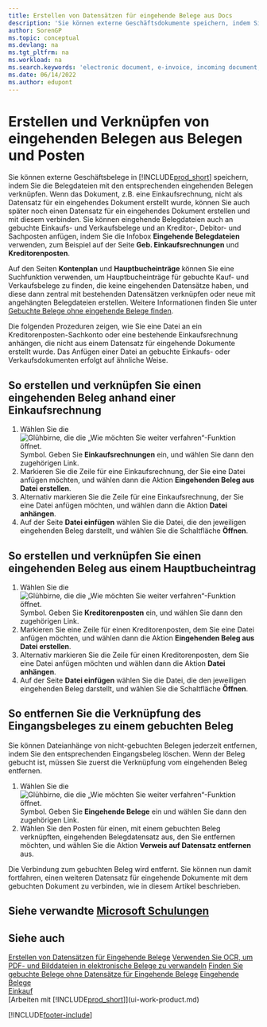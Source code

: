 ```yaml
---
title: Erstellen von Datensätzen für eingehende Belege aus Docs
description: 'Sie können externe Geschäftsdokumente speichern, indem Sie die Dokumentdateien an die zugehörigen Datensätze für eingehende Dokumente anhängen.'
author: SorenGP
ms.topic: conceptual
ms.devlang: na
ms.tgt_pltfrm: na
ms.workload: na
ms.search.keywords: 'electronic document, e-invoice, incoming document, OCR, ecommerce, document exchange, import invoice'
ms.date: 06/14/2022
ms.author: edupont
---
```

# <a name="create-incoming-document-records-directly-from-documents-and-entries" />Erstellen und Verknüpfen von eingehenden Belegen aus Belegen und Posten

Sie können externe Geschäftsbelege in [!INCLUDE[prod_short](includes/prod_short.md)] speichern, indem Sie die Belegdateien mit den entsprechenden eingehenden Belegen verknüpfen. Wenn das Dokument, z.B. eine Einkaufsrechnung, nicht als Datensatz für ein eingehendes Dokument erstellt wurde, können Sie auch später noch einen Datensatz für ein eingehendes Dokument erstellen und mit diesem verbinden. Sie können eingehende Belegdateien auch an gebuchte Einkaufs- und Verkaufsbelege und an Kreditor-, Debitor- und Sachposten anfügen, indem Sie die Infobox **Eingehende Belegdateien** verwenden, zum Beispiel auf der Seite **Geb. Einkaufsrechnungen** und **Kreditorenposten**.

Auf den Seiten **Kontenplan** und **Hauptbucheinträge** können Sie eine Suchfunktion verwenden, um Hauptbucheinträge für gebuchte Kauf- und Verkaufsbelege zu finden, die keine eingehenden Datensätze haben, und diese dann zentral mit bestehenden Datensätzen verknüpfen oder neue mit angehängten Belegdateien erstellen. Weitere Informationen finden Sie unter [Gebuchte Belege ohne eingehende Belege finden](across-how-find-posted-documents-without-income-document-records.md).

Die folgenden Prozeduren zeigen, wie Sie eine Datei an ein Kreditorenposten-Sachkonto oder eine bestehende Einkaufsrechnung anhängen, die nicht aus einem Datensatz für eingehende Dokumente erstellt wurde. Das Anfügen einer Datei an gebuchte Einkaufs- oder Verkaufsdokumenten erfolgt auf ähnliche Weise.

## <a name="create-and-connect-an-incoming-document-record-from-a-purchase-invoice" />So erstellen und verknüpfen Sie einen eingehenden Beleg anhand einer Einkaufsrechnung

1. Wählen Sie die ![Glühbirne, die die „Wie möchten Sie weiter verfahren“-Funktion öffnet.](media/ui-search/search_small.png "Wie möchten Sie weiter verfahren?") Symbol. Geben Sie **Einkaufsrechnungen** ein, und wählen Sie dann den zugehörigen Link.
2. Markieren Sie die Zeile für eine Einkaufsrechnung, der Sie eine Datei anfügen möchten, und wählen dann die Aktion **Eingehenden Beleg aus Datei erstellen**.
3. Alternativ markieren Sie die Zeile für eine Einkaufsrechnung, der Sie eine Datei anfügen möchten, und wählen dann die Aktion **Datei anhängen**.
4. Auf der Seite **Datei einfügen** wählen Sie die Datei, die den jeweiligen eingehenden Beleg darstellt, und wählen Sie die Schaltfläche **Öffnen**.

## <a name="create-and-connect-an-incoming-document-record-from-a-vendor-ledger-entry" />So erstellen und verknüpfen Sie einen eingehenden Beleg aus einem Hauptbucheintrag

1. Wählen Sie die ![Glühbirne, die die „Wie möchten Sie weiter verfahren“-Funktion öffnet.](media/ui-search/search_small.png "Tell me-Funktion") Symbol. Geben Sie **Kreditorenposten** ein, und wählen Sie dann den zugehörigen Link.
2. Markieren Sie eine Zeile für einen Kreditorenposten, dem Sie eine Datei anfügen möchten, und wählen dann die Aktion **Eingehenden Beleg aus Datei erstellen**.
3. Alternativ markieren Sie die Zeile für einen Kreditorenposten, dem Sie eine Datei anfügen möchten und wählen dann die Aktion **Datei anhängen**.
4. Auf der Seite **Datei einfügen** wählen Sie die Datei, die den jeweiligen eingehenden Beleg darstellt, und wählen Sie die Schaltfläche **Öffnen**.

## <a name="remove-a-connection-from-an-incoming-document-record-to-a-posted-document" />So entfernen Sie die Verknüpfung des Eingangsbeleges zu einem gebuchten Beleg

Sie können Dateianhänge von nicht-gebuchten Belegen jederzeit entfernen, indem Sie den entsprechenden Eingangsbeleg löschen. Wenn der Beleg gebucht ist, müssen Sie zuerst die Verknüpfung vom eingehenden Beleg entfernen.

1. Wählen Sie die ![Glühbirne, die die „Wie möchten Sie weiter verfahren“-Funktion öffnet.](media/ui-search/search_small.png "Tell me-Funktion") Symbol. Geben Sie **Eingehende Belege** ein und wählen Sie dann den zugehörigen Link.
2. Wählen Sie den Posten für einen, mit einem gebuchten Beleg verknüpften, eingehenden Belegdatensatz aus, den Sie entfernen möchten, und wählen Sie die Aktion **Verweis auf Datensatz entfernen** aus.

Die Verbindung zum gebuchten Beleg wird entfernt. Sie können nun damit fortfahren, einen weiteren Datensatz für eingehende Dokumente mit dem gebuchten Dokument zu verbinden, wie in diesem Artikel beschrieben.

## <a name="see-related-microsoft-training" />Siehe verwandte [Microsoft Schulungen](/training/modules/incoming-documents-dynamics-365-business-central/)

## <a name="see-also" />Siehe auch

[Erstellen von Datensätzen für Eingehende Belege](across-how-create-income-document-records.md)
[Verwenden Sie OCR, um PDF- und Bilddateien in elektronische Belege zu verwandeln](across-how-use-ocr-pdf-images-files.md)
[Finden Sie gebuchte Belege ohne Datensätze für Eingehende Belege](across-how-find-posted-documents-without-income-document-records.md)
[Eingehende Belege](across-income-documents.md)  
[Einkauf](purchasing-manage-purchasing.md)  
[Arbeiten mit [!INCLUDE[prod_short](includes/prod_short.md)]](ui-work-product.md)  


[!INCLUDE[footer-include](includes/footer-banner.md)]
